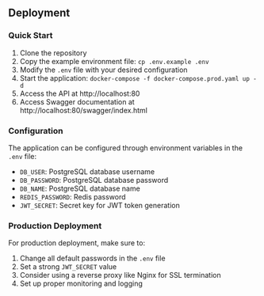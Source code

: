 ## Deployment

### Quick Start

1. Clone the repository
2. Copy the example environment file: `cp .env.example .env`
3. Modify the `.env` file with your desired configuration
4. Start the application: `docker-compose -f docker-compose.prod.yaml up -d`
5. Access the API at http://localhost:80
6. Access Swagger documentation at http://localhost:80/swagger/index.html

### Configuration

The application can be configured through environment variables in the `.env` file:

- `DB_USER`: PostgreSQL database username
- `DB_PASSWORD`: PostgreSQL database password
- `DB_NAME`: PostgreSQL database name
- `REDIS_PASSWORD`: Redis password
- `JWT_SECRET`: Secret key for JWT token generation

### Production Deployment

For production deployment, make sure to:

1. Change all default passwords in the `.env` file
2. Set a strong `JWT_SECRET` value
3. Consider using a reverse proxy like Nginx for SSL termination
4. Set up proper monitoring and logging